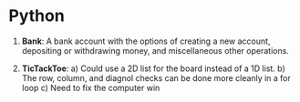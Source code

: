 # Python
1) **Bank**: A bank account with the options of creating a new account, depositing or withdrawing money, and miscellaneous other operations.

2) **TicTackToe**:
  a) Could use a 2D list for the board instead of a 1D list.
  b) The row, column, and diagnol checks can be done more cleanly in a for loop
  c) Need to fix the computer win
